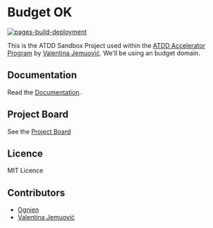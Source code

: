 # Budget OK

[![pages-build-deployment](https://github.com/ognjenkl/budget-ok/actions/workflows/pages/pages-build-deployment/badge.svg)](https://github.com/ognjenkl/budget-ok/actions/workflows/pages/pages-build-deployment)

This is the ATDD Sandbox Project used within the [ATDD Accelerator Program](https://atdd-accelerator.optivem.com/) by [Valentina Jemuović](https://www.linkedin.com/in/valentinajemuovic/). We'll be using an budget domain.

## Documentation

Read the [Documentation]().

## Project Board

See the [Project Board](https://github.com/users/ognjenkl/projects/2)

## Licence
MIT Licence

## Contributors
- [Ognjen](https://github.com/ognjen)
- [Valentina Jemuović](https://www.linkedin.com/in/valentinajemuovic/)

